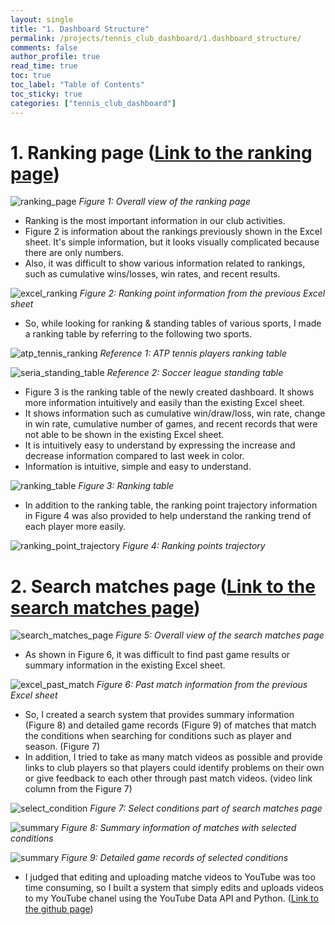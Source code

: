 ```yaml
---
layout: single
title: "1. Dashboard Structure"
permalink: /projects/tennis_club_dashboard/1.dashboard_structure/
comments: false
author_profile: true
read_time: true
toc: true
toc_label: "Table of Contents"
toc_sticky: true
categories: ["tennis_club_dashboard"]
---
```


# 1. Ranking page ([Link to the ranking page](https://lookerstudio.google.com/u/0/reporting/ebf85f76-2973-4fce-aebf-a201fccc9487/page/IMkrC))

![ranking_page](/assets/images/projects/tennis_club_dashboard/ranking_page_overall.png)
*Figure 1: Overall view of the ranking page*

- Ranking is the most important information in our club activities.
- Figure 2 is information about the rankings previously shown in the Excel sheet. It's simple information, but it looks visually complicated because there are only numbers.
- Also, it was difficult to show various information related to rankings, such as cumulative wins/losses, win rates, and recent results.

![excel_ranking](/assets/images/projects/tennis_club_dashboard/excel_ranking.png)
*Figure 2: Ranking point information from the previous Excel sheet*

- So, while looking for ranking & standing tables of various sports, I made a ranking table by referring to the following two sports.

![atp_tennis_ranking](/assets/images/projects/tennis_club_dashboard/atp_tennis_ranking.png)
*Reference 1: ATP tennis players ranking table*

![seria_standing_table](/assets/images/projects/tennis_club_dashboard/seria_standing_table.png)
*Reference 2: Soccer league standing table*

- Figure 3 is the ranking table of the newly created dashboard. It shows more information intuitively and easily than the existing Excel sheet.
- It shows information such as cumulative win/draw/loss, win rate, change in win rate, cumulative number of games, and recent records that were not able to be shown in the existing Excel sheet.
- It is intuitively easy to understand by expressing the increase and decrease information compared to last week in color.
- Information is intuitive, simple and easy to understand.

![ranking_table](/assets/images/projects/tennis_club_dashboard/ranking_table.png)
*Figure 3: Ranking table*

- In addition to the ranking table, the ranking point trajectory information in Figure 4 was also provided to help understand the ranking trend of each player more easily.

![ranking_point_trajectory](/assets/images/projects/tennis_club_dashboard/ranking_point_trajectory.png)
*Figure 4: Ranking points trajectory*

# 2. Search matches page ([Link to the search matches page](https://lookerstudio.google.com/u/0/reporting/ebf85f76-2973-4fce-aebf-a201fccc9487/page/p_hexibp4huc))

![search_matches_page](/assets/images/projects/tennis_club_dashboard/search_matches_overall.png)
*Figure 5: Overall view of the search matches page*

- As shown in Figure 6, it was difficult to find past game results or summary information in the existing Excel sheet.

![excel_past_match](/assets/images/projects/tennis_club_dashboard/excel_past_match.png)
*Figure 6: Past match information from the previous Excel sheet*

- So, I created a search system that provides summary information (Figure 8) and detailed game records (Figure 9) of matches that match the conditions when searching for conditions such as player and season. (Figure 7)
- In addition, I tried to take as many match videos as possible and provide links to club players so that players could identify problems on their own or give feedback to each other through past match videos. (video link column from the Figure 7)

![select_condition](/assets/images/projects/tennis_club_dashboard/select_condition.png)
*Figure 7: Select conditions part of search matches page*

![summary](/assets/images/projects/tennis_club_dashboard/search_match_summary.png)
*Figure 8: Summary information of matches with selected conditions*

![summary](/assets/images/projects/tennis_club_dashboard/search_match_detail.png)
*Figure 9: Detailed game records of selected conditions*

- I judged that editing and uploading matche videos to YouTube was too time consuming, so I built a system that simply edits and uploads videos to my YouTube chanel using the YouTube Data API and Python. ([Link to the github page](https://github.com/JunWoo-data/tennis-match-video-editor))